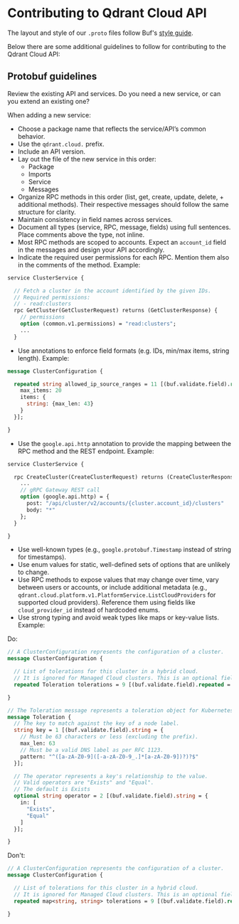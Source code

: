 # Contributing to Qdrant Cloud API

The layout and style of our `.proto` files follow Buf's [style guide](https://docs.buf.build/best-practices/style-guide).

Below there are some additional guidelines to follow for contributing to the Qdrant Cloud API:

## Protobuf guidelines

Review the existing API and services. Do you need a new service, or can you extend an existing one?

When adding a new service:

- Choose a package name that reflects the service/API’s common behavior.
- Use the `qdrant.cloud.` prefix.
- Include an API version.
- Lay out the file of the new service in this order:
  - Package
  - Imports
  - Service
  - Messages
- Organize RPC methods in this order (list, get, create, update, delete, + additional methods). Their respective messages should follow the same structure for clarity.
- Maintain consistency in field names across services.
- Document all types (service, RPC, message, fields) using full sentences. Place comments above the type, not inline.
- Most RPC methods are scoped to accounts. Expect an `account_id` field in the messages and design your API accordingly.
- Indicate the required user permissions for each RPC. Mention them also in the comments of the method. Example:
```proto
service ClusterService {

  // Fetch a cluster in the account identified by the given IDs.
  // Required permissions:
  // - read:clusters
  rpc GetCluster(GetClusterRequest) returns (GetClusterResponse) {
    // permissions
    option (common.v1.permissions) = "read:clusters";
    ...
  }
```
- Use annotations to enforce field formats (e.g. IDs, min/max items, string length). Example:
```proto
message ClusterConfiguration {

  repeated string allowed_ip_source_ranges = 11 [(buf.validate.field).repeated = {
    max_items: 20
    items: {
      string: {max_len: 43}
    }
  }];

}
```
- Use the `google.api.http` annotation to provide the mapping between the RPC method and the REST endpoint. Example:
```proto
service ClusterService {

  rpc CreateCluster(CreateClusterRequest) returns (CreateClusterResponse) {
    ...
    // gRPC Gateway REST call
    option (google.api.http) = {
      post: "/api/cluster/v2/accounts/{cluster.account_id}/clusters"
      body: "*"
    };
  }

}
```
- Use well-known types (e.g., `google.protobuf.Timestamp` instead of string for timestamps).
- Use enum values for static, well-defined sets of options that are unlikely to change.
- Use RPC methods to expose values that may change over time, vary between users or accounts, or include additional metadata (e.g., `qdrant.cloud.platform.v1.PlatformService.ListCloudProviders` for supported cloud providers). Reference them using fields like `cloud_provider_id` instead of hardcoded enums.
- Use strong typing and avoid weak types like maps or key-value lists. Example:

Do:
```proto
// A ClusterConfiguration represents the configuration of a cluster.
message ClusterConfiguration {

  // List of tolerations for this cluster in a hybrid cloud.
  // It is ignored for Managed Cloud clusters. This is an optional field
  repeated Toleration tolerations = 9 [(buf.validate.field).repeated = {max_items: 10}];

}

// The Toleration message represents a toleration object for Kubernetes.
message Toleration {
  // The key to match against the key of a node label.
  string key = 1 [(buf.validate.field).string = {
    // Must be 63 characters or less (excluding the prefix).
    max_len: 63
    // Must be a valid DNS label as per RFC 1123.
    pattern: "^([a-zA-Z0-9]([-a-zA-Z0-9_.]*[a-zA-Z0-9])?)?$"
  }];

  // The operator represents a key's relationship to the value.
  // Valid operators are "Exists" and "Equal".
  // The default is Exists
  optional string operator = 2 [(buf.validate.field).string = {
    in: [
      "Exists",
      "Equal"
    ]
  }];

}

```

Don't:
```proto
// A ClusterConfiguration represents the configuration of a cluster.
message ClusterConfiguration {

  // List of tolerations for this cluster in a hybrid cloud.
  // It is ignored for Managed Cloud clusters. This is an optional field
  repeated map<string, string> tolerations = 9 [(buf.validate.field).repeated = {max_items: 10}];

}
```
